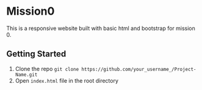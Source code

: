 # Mission0

This is a responsive website built with basic html and bootstrap for mission 0.

## Getting Started

1. Clone the repo
   `git clone https://github.com/your_username_/Project-Name.git`
2. Open `index.html` file in the root directory
